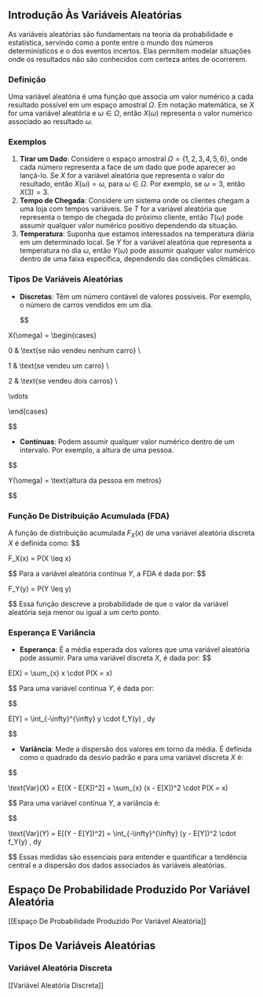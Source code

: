 ## Introdução Às Variáveis Aleatórias

As variáveis aleatórias são fundamentais na teoria da probabilidade e estatística, servindo como a ponte entre o mundo dos números determinísticos e o dos eventos incertos. Elas permitem modelar situações onde os resultados não são conhecidos com certeza antes de ocorrerem.

### Definição

Uma variável aleatória é uma função que associa um valor numérico a cada resultado possível em um espaço amostral $\Omega$. Em notação matemática, se $X$ for uma variável aleatória e $\omega \in \Omega$, então $X(\omega)$ representa o valor numérico associado ao resultado $\omega$.

### Exemplos

1. **Tirar um Dado**: Considere o espaço amostral $\Omega = \{1, 2, 3, 4, 5, 6\}$, onde cada número representa a face de um dado que pode aparecer ao lançá-lo. Se $X$ for a variável aleatória que representa o valor do resultado, então $X(\omega) = \omega$, para $\omega \in \Omega$. Por exemplo, se $\omega = 3$, então $X(3) = 3$.
2. **Tempo de Chegada**: Considere um sistema onde os clientes chegam a uma loja com tempos variáveis. Se $T$ for a variável aleatória que representa o tempo de chegada do próximo cliente, então $T(\omega)$ pode assumir qualquer valor numérico positivo dependendo da situação.
3. **Temperatura**: Suponha que estamos interessados na temperatura diária em um determinado local. Se $Y$ for a variável aleatória que representa a temperatura no dia $\omega$, então $Y(\omega)$ pode assumir qualquer valor numérico dentro de uma faixa específica, dependendo das condições climáticas.

### Tipos De Variáveis Aleatórias

- **Discretas**: Têm um número contável de valores possíveis. Por exemplo, o número de carros vendidos em um dia.

  $$

X(\omega) = \begin{cases}

  0 & \text{se não vendeu nenhum carro} \\

  1 & \text{se vendeu um carro} \\

  2 & \text{se vendeu dois carros} \\

  \vdots

  \end{cases}

$$
- **Contínuas**: Podem assumir qualquer valor numérico dentro de um intervalo. Por exemplo, a altura de uma pessoa.

  
$$

Y(\omega) = \text{altura da pessoa em metros}

$$
### Função De Distribuição Acumulada (FDA)

A função de distribuição acumulada $F_X(x)$ de uma variável aleatória discreta $X$ é definida como:
$$

F_X(x) = P(X \leq x)

$$
Para a variável aleatória contínua $Y$, a FDA é dada por:
$$

F_Y(y) = P(Y \leq y)

$$
Essa função descreve a probabilidade de que o valor da variável aleatória seja menor ou igual a um certo ponto.

### Esperança E Variância

- **Esperança**: É a média esperada dos valores que uma variável aleatória pode assumir. Para uma variável discreta $X$, é dada por:
$$

E[X] = \sum_{x} x \cdot P(X = x)

$$
  Para uma variável contínua $Y$, é dada por:

  
$$

E[Y] = \int_{-\infty}^{\infty} y \cdot f_Y(y) \, dy

$$
- **Variância**: Mede a dispersão dos valores em torno da média. É definida como o quadrado da desvio padrão e para uma variável discreta $X$ é:

  
$$

\text{Var}(X) = E[(X - E[X])^2] = \sum_{x} (x - E[X])^2 \cdot P(X = x)

$$
  Para uma variável contínua $Y$, a variância é:

  
$$

\text{Var}(Y) = E[(Y - E[Y])^2] = \int_{-\infty}^{\infty} (y - E[Y])^2 \cdot f_Y(y) \, dy

$$
Essas medidas são essenciais para entender e quantificar a tendência central e a dispersão dos dados associados às variáveis aleatórias.

## Espaço De Probabilidade Produzido Por Variável Aleatória

[[Espaço De Probabilidade Produzido Por Variável Aleatória]]

## Tipos De Variáveis Aleatórias

### Variável Aleatória Discreta
 [[Variável Aleatória Discreta]]
 
